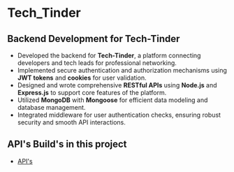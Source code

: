 # Tech_Tinder 


## Backend Development for Tech-Tinder 
- Developed the backend for **Tech-Tinder**, a platform connecting developers and tech leads for professional networking.  
- Implemented secure authentication and authorization mechanisms using **JWT tokens** and **cookies** for user validation.  
- Designed and wrote comprehensive **RESTful APIs** using **Node.js** and **Express.js** to support core features of the platform.  
- Utilized **MongoDB** with **Mongoose** for efficient data modeling and database management.  
- Integrated middleware for user authentication checks, ensuring robust security and smooth API interactions.

## API's Build's in this project 
- [ API's ]("Apis.md")
